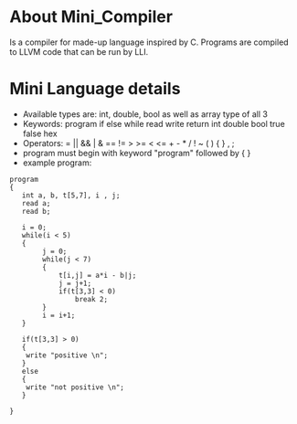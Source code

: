 # About Mini_Compiler
Is a compiler for made-up language inspired by C. Programs are compiled to LLVM code that can be run by LLI.
# Mini Language details
* Available types are: int, double, bool as well as array type of all 3
* Keywords: program if else while read write return int double bool true false hex
* Operators: = || && | & == != > >= < <= + - * / ! ~ ( ) { } , ;
* program must begin with keyword "program" followed by { }
* example program:
```
program
{
   int a, b, t[5,7], i , j;
   read a;
   read b;

   i = 0;
   while(i < 5)
   {
		j = 0;
		while(j < 7)
		{
			t[i,j] = a*i - b|j;
			j = j+1;
			if(t[3,3] < 0)
				break 2;
		}
		i = i+1;
   }

   if(t[3,3] > 0)
   {
	write "positive \n";
   }
   else
   {
	write "not positive \n";
   }

}
```
